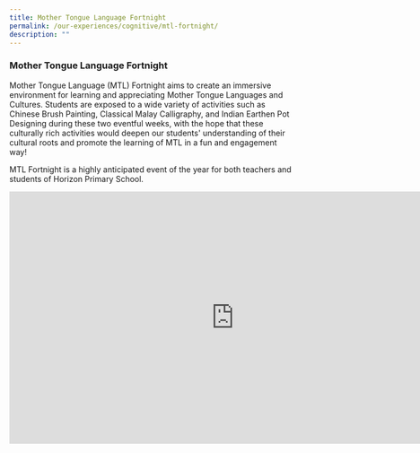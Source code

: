 ```yaml
---
title: Mother Tongue Language Fortnight
permalink: /our-experiences/cognitive/mtl-fortnight/
description: ""
---
```




### **Mother Tongue Language Fortnight**
Mother Tongue Language (MTL) Fortnight aims to create an immersive environment for learning and appreciating Mother Tongue Languages and Cultures. Students are exposed to a wide variety of activities such as Chinese Brush Painting, Classical Malay Calligraphy, and Indian Earthen Pot Designing during these two eventful weeks, with the hope that these culturally rich activities would deepen our students' understanding of their cultural roots and promote the learning of MTL in a fun and engagement way!

MTL Fortnight is a highly anticipated event of the year for both teachers and students of Horizon Primary School.

<iframe allowfullscreen="true" height="450" width="800" frameborder="0" src="https://docs.google.com/presentation/d/e/2PACX-1vSwmqyn12fqw5P-NOgPEF5iqWJVFtgb7M7OJkihEk1VgA7QUNtCIkN1YpMoHHkBwuN0qFxR1ZOAJyEC/embed?start=false&amp;loop=false&amp;delayms=3000"></iframe>